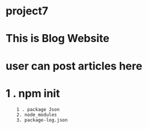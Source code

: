 # project7

# This is Blog Website 

# user can post articles here


# 1 . npm init 
        1 . package Json 
        2. node_modules 
        3. package-log.json